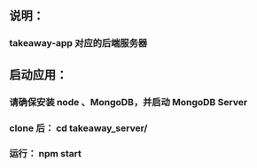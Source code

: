 ## 说明：
### takeaway-app 对应的后端服务器

## 启动应用：
### 请确保安装 node 、MongoDB，并启动 MongoDB Server
### clone 后： cd takeaway_server/
### 运行： npm start
